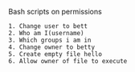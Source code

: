 Bash scripts on permissions
~~~
1. Change user to bett
2. Who am I(username)
3. Which groups i am in
4. Change owner to betty
5. Create empty file hello
6. Allow owner of file to execute
